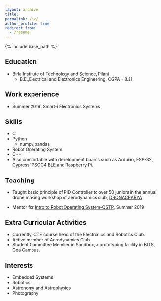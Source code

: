 ```yaml
---
layout: archive
title: 
permalink: /cv/
author_profile: true
redirect_from:
  - /resume
---
```


{% include base_path %}

Education
------
* Birla Institute of Technology and Science, Pilani
  * B.E.,Electrical and Electronics Engineering, CGPA - 8.21

Work experience
------
* Summer 2019: Smart-i Electronics Systems
  
Skills
------
* C
* Python
  * numpy,pandas
* Robot Operating System
* C++
* Also comfortable with development boards such as Arduino, ESP-32, Cypress' PSOC4 BLE and Raspberry Pi.

<!-- Publications
------
  <ul>{% for post in site.publications %}
    {% include archive-single-cv.html %}
  {% endfor %}</ul> -->
  
<!-- Talks
------
  <ul>{% for post in site.talks %}
    {% include archive-single-talk-cv.html %}
  {% endfor %}</ul> -->
  
Teaching
------
* Taught basic principle of PID Controller to over 50 juniors in the annual drone making workshop of aerodynamics club, [DRONACHARYA](https://www.facebook.com/AeroD.BITSGoa/posts/1553372214796381)

* Mentor for [Intro to Robot Operating System-QSTP](https://github.com/hardesh/QSTP-Introduction_to_ROS), Summer 2019


  
Extra Curricular Activities
------
* Currently, CTE course head of the Electronics and Robotics Club.
* Active member of Aerodynamics Club.
* Student Committee Member in Sandbox, a prototyping facility in BITS, Goa Campus.


Interests
------
* Embedded Systems
* Robotics
* Astronomy and Astrophysics
* Photography
